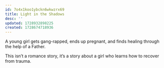 ```yaml
---
id: 7o4x1koo1ybckn6wkwzrx69
title: Light in the Shadows
desc: ''
updated: 1728932898225
created: 1728674718936
---
```

A young girl gets gang-rapped, ends up pregnant, and finds healing through the help of a Father.

This isn’t a romance story, it’s a story about a girl who learns how to recover from trauma.
